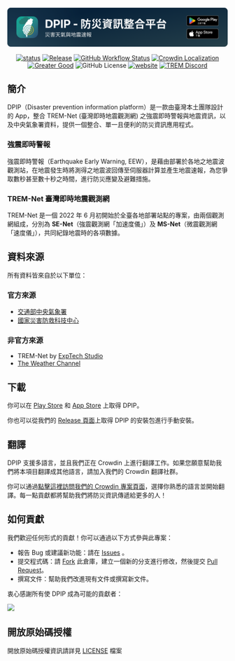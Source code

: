 [![splash](/.github/assets/splash.png)](#下載)

<div align="center">
<a href="https://github.com/ExpTechTW/DPIP/tree/main"><img alt="status" src="https://img.shields.io/badge/status-stable-blue.svg"></a>
<a href="https://github.com/ExpTechTW/DPIP/releases/latest"><img alt="Release" src="https://img.shields.io/github/v/release/exptechtw/dpip"></a>
<a href="https://github.com/ExpTechTW/DPIP/actions/workflows/github_actions.yml"><img alt="GitHub Workflow Status" src="https://github.com/ExpTechTW/DPIP/actions/workflows/github_actions.yml/badge.svg"></a>
<a title="Crowdin" target="_blank" href="https://crowdin.com/project/dpip"><img alt="Crowdin Localization" src="https://badges.crowdin.net/dpip/localized.svg"></a>
<a href="https://good-labs.github.io/greater-good-affirmation"><img alt="Greater Good" src="https://good-labs.github.io/greater-good-affirmation/assets/images/badge.svg"></a>
<img alt="GitHub License" src="https://img.shields.io/github/license/exptechtw/dpip">
<a href="https://exptech.dev/dpip"><img alt="website" src="https://img.shields.io/badge/website-exptech.dev-purple.svg"></a>
<a href="https://discord.gg/5dbHqV8ees"><img alt="TREM Discord"  src="https://img.shields.io/discord/926545182407688273?color=%235865F2&logo=discord&logoColor=white"></a>
</div>

## 簡介

DPIP（Disaster prevention information platform）是一款由臺灣本土團隊設計的 App，整合 TREM-Net (臺灣即時地震觀測網) 之強震即時警報與地震資訊，以及中央氣象署資料，提供一個整合、單一且便利的防災資訊應用程式。

### 強震即時警報

強震即時警報（Earthquake Early Warning, EEW），是藉由部署於各地之地震波觀測站，在地震發生時將測得之地震波回傳至伺服器計算並產生地震速報，為您爭取數秒甚至數十秒之時間，進行防災應變及避難措施。

### TREM-Net 臺灣即時地震觀測網

TREM-Net 是一個 2022 年 6 月初開始於全臺各地部署站點的專案，由兩個觀測網組成，分別為 **SE-Net**（強震觀測網「加速度儀」）及 **MS-Net**（微震觀測網「速度儀」），共同紀錄地震時的各項數據。

## 資料來源

所有資料皆來自於以下單位：

### 官方來源

- [交通部中央氣象署](https://www.cwa.gov.tw/)
- [國家災害防救科技中心](https://www.ncdr.nat.gov.tw/)

### 非官方來源

- TREM-Net by [ExpTech Studio](https://exptech.dev/)
- [The Weather Channel](https://weather.com/?Goto=Redirected)

## 下載

你可以在 [Play Store](https://play.google.com/store/apps/details?id=com.exptech.dpip) 和 [App Store](https://apps.apple.com/tw/app/dpip-%E7%81%BD%E5%AE%B3%E5%A4%A9%E6%B0%A3%E8%88%87%E5%9C%B0%E9%9C%87%E9%80%9F%E5%A0%B1/id6468026362) 上取得 DPIP。

你也可以從我們的 [Release 頁面](https://github.com/ExpTechTW/DPIP/releases/latest)上取得 DPIP 的安裝包進行手動安裝。

## 翻譯

DPIP 支援多語言，並且我們正在 Crowdin 上進行翻譯工作。如果您願意幫助我們將本項目翻譯成其他語言，請加入我們的 Crowdin 翻譯社群。

你可以通過[點擊這裡訪問我們的 Crowdin 專案頁面](https://crowdin.com/project/dpip)，選擇你熟悉的語言並開始翻譯。每一點貢獻都將幫助我們將防災資訊傳遞給更多的人！

## 如何貢獻

我們歡迎任何形式的貢獻！你可以通過以下方式參與此專案：

- 報告 Bug 或建議新功能：請在 [Issues](https://github.com/ExpTechTW/DPIP/issues) 。
- 提交程式碼：請 [Fork](https://github.com/ExpTechTW/DPIP/fork) 此倉庫，建立一個新的分支進行修改，然後提交 [Pull Request](https://github.com/ExpTechTW/TREM/pulls)。
- 撰寫文件：幫助我們改進現有文件或撰寫新文件。

衷心感謝所有使 DPIP 成為可能的貢獻者：

<a href="https://github.com/exptechtw/dpip/graphs/contributors"><img src="https://contrib.rocks/image?repo=exptechtw/dpip" ></a>

## 開放原始碼授權

開放原始碼授權資訊請詳見 [LICENSE](LICENSE) 檔案
